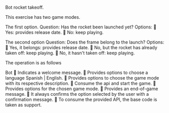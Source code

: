 Bot rocket takeoff.

This exercise has two game modes.

The first option.
    Question: Has the rocket been launched yet?
    Options:
    🔹 Yes: provides release date.
    🔹 No: keep playing.

The second option
    Question: Does the frame belong to the launch?
    Options:
    🔹 Yes, it belongs: provides release date.
    🔹 No, but the rocket has already taken off: keep playing.
    🔹 No, it hasn't taken off: keep playing.
    
The operation is as follows

Bot
    🔹 Indicates a welcome message.
    🔹 Provides options to choose a language Spanish | English.
    🔹 Provides options to choose the game mode with its respective description.
    🔹 Consume the api and start the game.
    🔹 Provides options for the chosen game mode.
    🔹 Provides an end-of-game message.
    🔹 It always confirms the option selected by the user with a confirmation message.
    🔹 To consume the provided API, the base code is taken as support.
